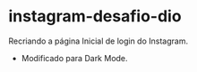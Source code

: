 # instagram-desafio-dio
Recriando a página Inicial de login do Instagram.
- Modificado para Dark Mode.
